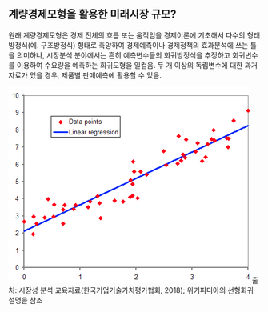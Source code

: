 ## 계량경제모형을 활용한 미래시장 규모?


원래 계량경제모형은 경제 전체의 흐름 또는 움직임을 경제이론에 기초해서 다수의 형태방정식(예. 구조방정식) 형태로 축양하여 경제예측이나 경제정책의 효과분석에 쓰는 틀을 의미하나, 시장분석 분야에서는 흔히 예측변수들의 회귀방정식을 추정하고 회귀변수를 이용하여 수요량을 예측하는 회귀모형을 일컬음. 두 개 이상의 독립변수에 대한 과거자료가 있을 경우, 제품별 판매예측에 활용할 수 있음.

![계량경제모형 기반의 모델 출력 추정 사례)](images/Q10_7_1_2.png)
출처: 시장성 분석 교육자료(한국기업기술가치평가협회, 2018); 위키피디아의 선형회귀 설명을 참조
